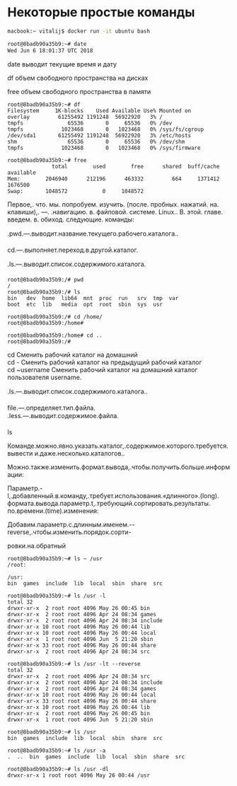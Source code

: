 # Некоторые простые команды

```bash
macbook:~ vitalij$ docker run -it ubuntu bash

root@8badb90a35b9:~# date
Wed Jun 6 18:01:37 UTC 2018
```

date выводит текущие время и дату

df объем свободного пространства на дисках

free объем свободного пространства в памяти

```
root@8badb90a35b9:~# df
Filesystem     1K-blocks    Used Available Use% Mounted on
overlay         61255492 1191248  56922920   3% /
tmpfs              65536       0     65536   0% /dev
tmpfs            1023468       0   1023468   0% /sys/fs/cgroup
/dev/sda1       61255492 1191248  56922920   3% /etc/hosts
shm                65536       0     65536   0% /dev/shm
tmpfs            1023468       0   1023468   0% /sys/firmware

root@8badb90a35b9:~# free
              total        used        free      shared  buff/cache   available
Mem:        2046940      212196      463332         664     1371412     1676500
Swap:       1048572           0     1048572
```

Первое,. что. мы. попробуем. изучить. \(после. пробных. нажатий. на. клавиши\),. —. .навигацию. в. файловой. системе. Linux.. В. этой. главе. введем. в. обиход. следующие. команды:

.pwd.—.выводит.название.текущего.рабочего.каталога..

cd.—.выполняет.переход.в.другой.каталог.

.ls.—.выводит.список.содержимого.каталога.

```
root@8badb90a35b9:/# pwd
/
root@8badb90a35b9:/# ls
bin   dev  home  lib64  mnt  proc  run   srv  tmp  var
boot  etc  lib   media  opt  root  sbin  sys  usr

root@8badb90a35b9:/# cd /home/    
root@8badb90a35b9:/home# 

root@8badb90a35b9:/home# cd ..
root@8badb90a35b9:/# 
```

cd Сменить рабочий каталог на домашний  
cd - Сменить рабочий каталог на предыдущий рабочий каталог  
cd ~username Сменить рабочий каталог на домашний каталог пользователя username.



.ls.—.выводит.список.содержимого.каталога..

file.—.определяет.тип.файла.  
.less.—.выводит.содержимое.файла.

ls 

Команде.можно.явно.указать.каталог,.содержимое.которого.требуется.вывести и.даже.несколько.каталогов..

Можно.также.изменить.формат.вывода,.чтобы.получить.больше.информации:

Параметр.-l,.добавленный.в.команду,.требует.использования.«длинного».\(long\). формата.вывода.параметр.t,.требующий.сортировать.результаты. по.времени.\(time\).изменения:

Добавим.параметр.с.длинным.именем.--reverse,.чтобы.изменить.порядок.сорти-

ровки.на.обратный

```
root@8badb90a35b9:~# ls ~ /usr
/root:

/usr:
bin  games  include  lib  local  sbin  share  src

root@8badb90a35b9:~# ls /usr -l
total 32
drwxr-xr-x  2 root root 4096 May 26 00:45 bin
drwxr-xr-x  2 root root 4096 Apr 24 08:34 games
drwxr-xr-x  2 root root 4096 Apr 24 08:34 include
drwxr-xr-x 10 root root 4096 May 26 00:44 lib
drwxr-xr-x 10 root root 4096 May 26 00:44 local
drwxr-xr-x  1 root root 4096 Jun  5 21:20 sbin
drwxr-xr-x 33 root root 4096 May 26 00:44 share
drwxr-xr-x  2 root root 4096 Apr 24 08:34 src

root@8badb90a35b9:~# ls /usr -lt --reverse
total 32
drwxr-xr-x  2 root root 4096 Apr 24 08:34 src
drwxr-xr-x  2 root root 4096 Apr 24 08:34 include
drwxr-xr-x  2 root root 4096 Apr 24 08:34 games
drwxr-xr-x 10 root root 4096 May 26 00:44 local
drwxr-xr-x 33 root root 4096 May 26 00:44 share
drwxr-xr-x 10 root root 4096 May 26 00:44 lib
drwxr-xr-x  2 root root 4096 May 26 00:45 bin
drwxr-xr-x  1 root root 4096 Jun  5 21:20 sbin

root@8badb90a35b9:~# ls /usr              
bin  games  include  lib  local  sbin  share  src

root@8badb90a35b9:~# ls /usr -a
.  ..  bin  games  include  lib  local  sbin  share  src

root@8badb90a35b9:~# ls /usr -dl
drwxr-xr-x 1 root root 4096 May 26 00:44 /usr


```



